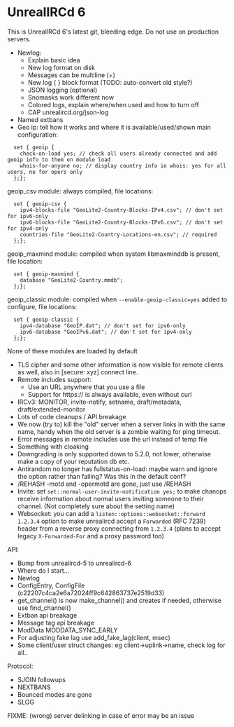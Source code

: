 UnrealIRCd 6
=============
This is UnrealIRCd 6's latest git, bleeding edge. Do not use on production servers.

* Newlog:
  * Explain basic idea
  * New log format on disk
  * Messages can be multiline (+)
  * New log { } block format (TODO: auto-convert old style?)
  * JSON logging (optional)
  * Snomasks work different now
  * Colored logs, explain where/when used and how to turn off
  * CAP unrealircd.org/json-log
* Named extbans
* Geo ip: tell how it works and where it is available/used/shown
  main configuration:
```
  set { geoip {
    check-on-load yes; // check all users already connected and add geoip info to them on module load
    whois-for-anyone no; // display country info in whois: yes for all users, no for opers only
  };};
```
  geoip_csv module: always compiled, file locations:
```
  set { geoip-csv {
    ipv4-blocks-file "GeoLite2-Country-Blocks-IPv4.csv"; // don't set for ipv6-only
    ipv6-blocks-file "GeoLite2-Country-Blocks-IPv6.csv"; // don't set for ipv4-only
    countries-file "GeoLite2-Country-Locations-en.csv"; // required
  };};
```
  geoip_maxmind module: compiled when system libmaxminddb is present, file location:
```
  set { geoip-maxmind {
    database "GeoLite2-Country.mmdb";
  };};
```
  geoip_classic module: compiled when `--enable-geoip-classic=yes` added to configure, file locations:
```
  set { geoip-classic {
    ipv4-database "GeoIP.dat"; // don't set for ipv6-only
    ipv6-database "GeoIPv6.dat"; // don't set for ipv4-only
  };};
```
  None of these modules are loaded by default
* TLS cipher and some other information is now visible for remote
  clients as well, also in [secure: xyz] connect line.
* Remote includes support:
  * Use an URL anywhere that you use a file
  * Support for https:// is always available, even without curl
* IRCv3: MONITOR, invite-notify, setname, draft/metadata, draft/extended-monitor
* Lots of code cleanups / API breakage
* We now (try to) kill the "old" server when a server links in with the same
  name, handy when the old server is a zombie waiting for ping timeout.
* Error messages in remote includes use the url instead of temp file
* Something with cloaking
* Downgrading is only supported down to 5.2.0, not lower, otherwise
  make a copy of your reputation db etc.
* Antirandom no longer has fullstatus-on-load: maybe warn and ignore
  the option rather than failing? Was this in the default conf?
* /REHASH -motd and -opermotd are gone, just use /REHASH
* Invite: set `set::normal-user-invite-notification yes;` to make chanops
  receive information about normal users inviting someone to their channel.
  (Not completely sure about the setting name)
* Websocket: you can add a `listen::options::websocket::forward 1.2.3.4` option
  to make unrealircd accept a `Forwarded` (RFC 7239) header from a reverse proxy
  connecting from `1.2.3.4` (plans to accept legacy `X-Forwarded-For` and a proxy
  password too)

API:
* Bump from unrealircd-5 to unrealircd-6
* Where do I start...
* Newlog
* ConfigEntry, ConfigFile (c22207c4ca2e6a72024ff9c642863737e2519d33)
* get_channel() is now make_channel() and creates if needed, otherwise use find_channel()
* Extban api breakage
* Message tag api breakage
* ModData MODDATA_SYNC_EARLY
* For adjusting fake lag use add_fake_lag(client, msec)
* Some client/user struct changes: eg client->uplink->name, check log for all..

Protocol:
* SJOIN followups
* NEXTBANS
* Bounced modes are gone
* SLOG

FIXME: (wrong) server delinking in case of error may be an issue

